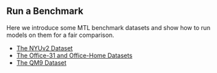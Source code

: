 ## Run a Benchmark

Here we introduce some MTL benchmark datasets and show how to run models on them for a fair comparison. 

- [The NYUv2 Dataset](https://github.com/median-research-group/LibMTL/tree/main/examples/nyu)
- [The Office-31 and Office-Home Datasets](https://github.com/median-research-group/LibMTL/tree/main/examples/office)
- [The QM9 Dataset](https://github.com/median-research-group/LibMTL/tree/main/examples/qm9)



